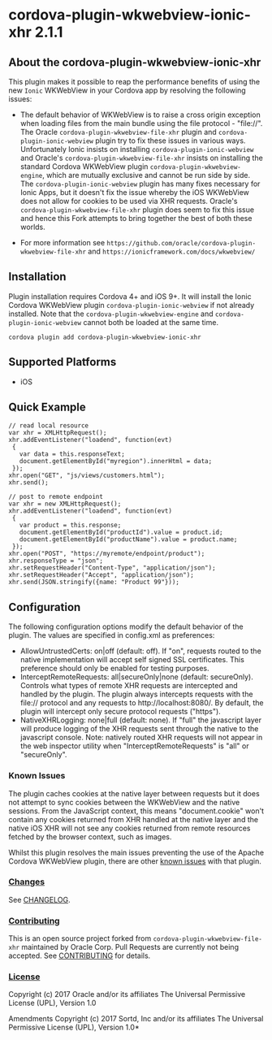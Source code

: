 # cordova-plugin-wkwebview-ionic-xhr 2.1.1

## About the cordova-plugin-wkwebview-ionic-xhr

This plugin makes it possible to reap the performance benefits of using the new `Ionic` WKWebView in your Cordova app by resolving the following issues:

* The default behavior of WKWebView is to raise a cross origin exception when loading files from the main bundle using the file protocol - "file://". The Oracle `cordova-plugin-wkwebview-file-xhr` plugin and `cordova-plugin-ionic-webview` plugin try to fix these issues in various ways. Unfortunately Ionic insists on installing `cordova-plugin-ionic-webview` and Oracle's `cordova-plugin-wkwebview-file-xhr` insists on installing the standard Cordova WKWebView plugin  `cordova-plugin-wkwebview-engine`, which are mutually exclusive and cannot be run side by side. The `cordova-plugin-ionic-webview` plugin has many fixes necessary for Ionic Apps, but it doesn't fix the issue whereby the iOS WKWebView does not allow for cookies to be used via XHR requests. Oracle's `cordova-plugin-wkwebview-file-xhr` plugin does seem to fix this issue and hence this Fork attempts to bring together the best of both these worlds.

* For more information see `https://github.com/oracle/cordova-plugin-wkwebview-file-xhr` and `https://ionicframework.com/docs/wkwebview/`

## Installation

Plugin installation requires Cordova 4+ and iOS 9+. It will install the Ionic Cordova WKWebView plugin  `cordova-plugin-ionic-webview` if not already installed. Note that the `cordova-plugin-wkwebview-engine` and `cordova-plugin-ionic-webview` cannot both be loaded at the same time.

```
cordova plugin add cordova-plugin-wkwebview-ionic-xhr
```

## Supported Platforms

* iOS

## Quick Example

```
// read local resource
var xhr = XMLHttpRequest();
xhr.addEventListener("loadend", function(evt)
 {
   var data = this.responseText;
   document.getElementById("myregion").innerHtml = data;
 });
xhr.open("GET", "js/views/customers.html");
xhr.send();

// post to remote endpoint
var xhr = new XMLHttpRequest();
xhr.addEventListener("loadend", function(evt)
 {
   var product = this.response;
   document.getElementById("productId").value = product.id;
   document.getElementById("productName").value = product.name;
 });
xhr.open("POST", "https://myremote/endpoint/product");
xhr.responseType = "json";
xhr.setRequestHeader("Content-Type", "application/json");
xhr.setRequestHeader("Accept", "application/json");
xhr.send(JSON.stringify({name: "Product 99"}));

```

## Configuration

The following configuration options modify the default behavior of the plugin.  The values are specified in
config.xml as preferences:

<ul>
 <li>AllowUntrustedCerts: on|off (default: off).  If "on", requests routed to the native implementation will accept self signed SSL certificates. This preference should only be enabled for testing purposes.</li>
 <li>InterceptRemoteRequests: all|secureOnly|none (default: secureOnly). Controls what types of remote XHR requests are intercepted and handled by the plugin. The plugin always intercepts requests with the file:// protocol and any requests to http://localhost:8080/. By default, the plugin will intercept only secure protocol requests ("https").</li>
 <li>NativeXHRLogging: none|full (default: none).  If "full" the javascript layer will produce logging of the XHR requests sent through the native to the javascript console.  Note:  natively routed XHR requests will not appear in the web inspector utility when "InterceptRemoteRequests" is "all" or "secureOnly".</li>
</ul>

### Known Issues
The plugin caches cookies at the native layer between requests but it does not attempt to sync cookies between the WKWebView and the native sessions. From the JavaScript context, this means "document.cookie" won't contain any cookies returned from XHR handled at the native layer and the native iOS XHR will not see any cookies returned from remote resources fetched by the browser context, such as images.

Whilst this plugin resolves the main issues preventing the use of the Apache Cordova WKWebView plugin, there are other [known issues](https://issues.apache.org/jira/browse/CB-12074?jql=project%20%3D%20CB%20AND%20status%20%3D%20Open%20AND%20labels%20%3D%20wkwebview-known-issues) with that plugin.

### [Changes](CHANGELOG.md)
See [CHANGELOG](CHANGELOG.md).

### [Contributing](CONTRIBUTING.md)
This is an open source project forked from `cordova-plugin-wkwebview-file-xhr` maintained by Oracle Corp. Pull Requests are currently not being accepted. See [CONTRIBUTING](CONTRIBUTING.md) for details.

### [License](LICENSE.md)
Copyright (c) 2017 Oracle and/or its affiliates
The Universal Permissive License (UPL), Version 1.0

Amendments Copyright (c) 2017 Sortd, Inc and/or its affiliates
The Universal Permissive License (UPL), Version 1.0*
